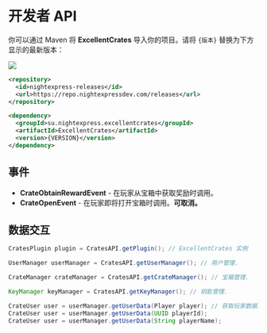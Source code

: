 # 开发者 API

你可以通过 Maven 将 **ExcellentCrates** 导入你的项目。请将 `{版本}` 替换为下方显示的最新版本：

![](https://repo.nightexpressdev.com/api/badge/latest/releases/su/nightexpress/excellentcrates/ExcellentCrates?color=40c14a&name=ExcellentCrates&prefix=v)

``` XML
<repository>
  <id>nightexpress-releases</id>
  <url>https://repo.nightexpressdev.com/releases</url>
</repository>

<dependency>
  <groupId>su.nightexpress.excellentcrates</groupId>
  <artifactId>ExcellentCrates</artifactId>
  <version>{VERSION}</version>
</dependency>
```

## 事件

* **CrateObtainRewardEvent** - 在玩家从宝箱中获取奖励时调用。
* **CrateOpenEvent** - 在玩家即将打开宝箱时调用。**可取消。**

## 数据交互

``` Java
CratesPlugin plugin = CratesAPI.getPlugin(); // ExcellentCrates 实例

UserManager userManager = CratesAPI.getUserManager(); // 用户管理.

CrateManager crateManager = CratesAPI.getCrateManager(); // 宝箱管理.

KeyManager keyManager = CratesAPI.getKeyManager(); // 钥匙管理.

CrateUser user = userManager.getUserData(Player player); // 获取玩家数据.
CrateUser user = userManager.getUserData(UUID playerId);
CrateUser user = userManager.getUserData(String playerName);
```
